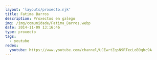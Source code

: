 ```yaml
---
layout: 'layouts/proxecto.njk'
title: Fatima Barros
description: Proxectos en galego
img: /img/comunidade/Fatima_Barros.webp
date: 2014-11-09 13:16:46
type: proxecto
tags:
  - youtube
redes:
  youtube: https://www.youtube.com/channel/UCEwrtZqsN9RTecLoB9ghc9A
---
```

